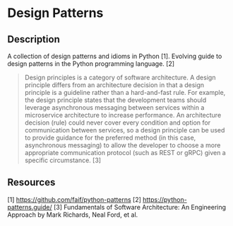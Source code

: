 # Design Patterns

## Description
A collection of design patterns and idioms in Python [1].
Evolving guide to design patterns in the Python programming language. [2]


> Design principles is a category of software architecture.
> A design principle differs from an architecture decision in that a design principle is a guideline rather than a hard-and-fast rule.
> For example, the design principle states that the development teams should leverage asynchronous messaging between services 
> within a microservice architecture to increase performance.
> An architecture decision (rule) could never cover every condition and option for communication between services,
> so a design principle can be used to provide guidance for the preferred method
> (in this case, asynchronous messaging) to allow the developer to choose a more appropriate communication protocol
> (such as REST or gRPC) given a specific circumstance. [3]


## Resources
[1] https://github.com/faif/python-patterns
[2] https://python-patterns.guide/
[3] Fundamentals of Software Architecture: An Engineering Approach by Mark Richards, Neal Ford, et al.